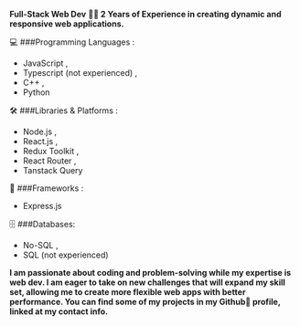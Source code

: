 **Full-Stack Web Dev**
**👨‍💻 2 Years of Experience in creating dynamic and responsive web applications.**

💻 ###Programming Languages :
 * JavaScript , 
 * Typescript (not experienced) ,
 * C++ ,
 * Python


🛠️ ###Libraries & Platforms :
 * Node.js ,
 * React.js ,
 * Redux Toolkit ,
 * React Router ,
 * Tanstack Query


🚀 ###Frameworks :
 * Express.js


🗄️ ###Databases:
 * No-SQL ,
 * SQL (not experienced)


**I am passionate about coding and problem-solving while my expertise is web dev. I am eager to take on new challenges that will expand my skill set, allowing me to create more flexible web apps with better performance.
You can find some of my projects in my Github📂 profile, linked at my contact info.**
